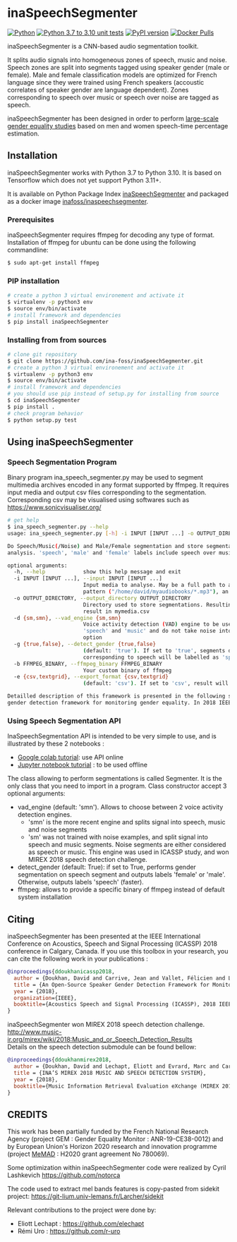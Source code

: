 # inaSpeechSegmenter
[![Python](https://img.shields.io/pypi/pyversions/inaSpeechSegmenter.svg?style=plastic)](https://badge.fury.io/py/inaSpeechSegmenter)
[![Python 3.7 to 3.10 unit tests](https://github.com/ina-foss/inaSpeechSegmenter/actions/workflows/python-package.yml/badge.svg)](https://github.com/ina-foss/inaSpeechSegmenter/actions/workflows/python-package.yml)
[![PyPI version](https://badge.fury.io/py/inaSpeechSegmenter.svg)](https://badge.fury.io/py/inaSpeechSegmenter)
[![Docker Pulls](https://img.shields.io/docker/pulls/inafoss/inaspeechsegmenter)](https://hub.docker.com/r/inafoss/inaspeechsegmenter)

inaSpeechSegmenter is a CNN-based audio segmentation toolkit.


It splits audio signals into homogeneous zones of speech, music and noise.
Speech zones are split into segments tagged using speaker gender (male or female).
Male and female classification models are optimized for French language since they were trained using French speakers (accoustic correlates of speaker gender are language dependent).
Zones corresponding to speech over music or speech over noise are tagged as speech. 


inaSpeechSegmenter has been designed in order to perform [large-scale gender equality studies](http://doi.org/10.18146/2213-0969.2018.jethc156) based on men and women speech-time percentage estimation.

## Installation

inaSpeechSegmenter works with Python 3.7 to Python 3.10. It is based on Tensorflow which does not yet support Python 3.11+.

It is available on Python Package Index [inaSpeechSegmenter](https://pypi.org/project/inaSpeechSegmenter/) and packaged as a docker image [inafoss/inaspeechsegmenter](https://hub.docker.com/r/inafoss/inaspeechsegmenter).


### Prerequisites

inaSpeechSegmenter requires ffmpeg for decoding any type of format.
Installation of ffmpeg for ubuntu can be done using the following commandline:
```bash
$ sudo apt-get install ffmpeg
```

### PIP installation
```bash
# create a python 3 virtual environement and activate it
$ virtualenv -p python3 env
$ source env/bin/activate
# install framework and dependencies
$ pip install inaSpeechSegmenter
```

### Installing from from sources

```bash
# clone git repository
$ git clone https://github.com/ina-foss/inaSpeechSegmenter.git
# create a python 3 virtual environement and activate it
$ virtualenv -p python3 env
$ source env/bin/activate
# install framework and dependencies
# you should use pip instead of setup.py for installing from source
$ cd inaSpeechSegmenter
$ pip install .
# check program behavior
$ python setup.py test
```

## Using inaSpeechSegmenter

### Speech Segmentation Program
Binary program ina_speech_segmenter.py may be used to segment multimedia archives encoded in any format supported by ffmpeg. It requires input media and output csv files corresponding to the segmentation. Corresponding csv may be visualised using softwares such as https://www.sonicvisualiser.org/
```bash
# get help
$ ina_speech_segmenter.py --help
usage: ina_speech_segmenter.py [-h] -i INPUT [INPUT ...] -o OUTPUT_DIRECTORY [-d {sm,smn}] [-g {true,false}] [-b FFMPEG_BINARY] [-e {csv,textgrid}]

Do Speech/Music(/Noise) and Male/Female segmentation and store segmentations into CSV files. Segments labelled 'noEnergy' are discarded from music, noise, speech and gender
analysis. 'speech', 'male' and 'female' labels include speech over music and speech over noise. 'music' and 'noise' labels are pure segments that are not supposed to contain speech.

optional arguments:
  -h, --help            show this help message and exit
  -i INPUT [INPUT ...], --input INPUT [INPUT ...]
                        Input media to analyse. May be a full path to a media (/home/david/test.mp3), a list of full paths (/home/david/test.mp3 /tmp/mymedia.avi), a regex input
                        pattern ("/home/david/myaudiobooks/*.mp3"), an url with http protocol (http://url_of_the_file)
  -o OUTPUT_DIRECTORY, --output_directory OUTPUT_DIRECTORY
                        Directory used to store segmentations. Resulting segmentations have same base name as the corresponding input media, with csv extension. Ex: mymedia.MPG will
                        result in mymedia.csv
  -d {sm,smn}, --vad_engine {sm,smn}
                        Voice activity detection (VAD) engine to be used (default: 'smn'). 'smn' split signal into 'speech', 'music' and 'noise' (better). 'sm' split signal into
                        'speech' and 'music' and do not take noise into account, which is either classified as music or speech. Results presented in ICASSP were obtained using 'sm'
                        option
  -g {true,false}, --detect_gender {true,false}
                        (default: 'true'). If set to 'true', segments detected as speech will be splitted into 'male' and 'female' segments. If set to 'false', segments
                        corresponding to speech will be labelled as 'speech' (faster)
  -b FFMPEG_BINARY, --ffmpeg_binary FFMPEG_BINARY
                        Your custom binary of ffmpeg
  -e {csv,textgrid}, --export_format {csv,textgrid}
                        (default: 'csv'). If set to 'csv', result will be exported in csv. If set to 'textgrid', results will be exported to praat Textgrid

Detailled description of this framework is presented in the following study: Doukhan, D., Carrive, J., Vallet, F., Larcher, A., & Meignier, S. (2018, April). An open-source speaker
gender detection framework for monitoring gender equality. In 2018 IEEE International Conference on Acoustics, Speech and Signal Processing (ICASSP) (pp. 5214-5218). IEEE.
```
### Using Speech Segmentation API

InaSpeechSegmentation API is intended to be very simple to use, and is illustrated by these 2 notebooks :
* [Google colab tutorial](https://colab.research.google.com/github/ina-foss/inaSpeechSegmenter/blob/master/tutorials/Demo_INASPeechSegmenter.ipynb): use API online
* [Jupyter notebook tutorial](tutorials/API_Tutorial.ipynb) : to be used offline

The class allowing to perform segmentations is called Segmenter.
It is the only class that you need to import in a program.
Class constructor accept 3 optional arguments:
* vad_engine (default: 'smn'). Allows to choose between 2 voice activity detection engines.
  * 'smn' is the more recent engine and splits signal into speech, music and noise segments
  * 'sm' was not trained with noise examples, and split signal into speech and music segments. Noise segments are either considered as speech or music. This engine was used in ICASSP study, and won MIREX 2018 speech detection challenge.
* detect_gender (default: True): if set to True, performs gender segmentation on speech segment and outputs labels 'female' or 'male'. Otherwise, outputs labels 'speech' (faster).
* ffmpeg: allows to provide a specific binary of ffmpeg instead of default system installation



## Citing

inaSpeechSegmenter has been presented at the IEEE International Conference on Acoustics, Speech and Signal Processing (ICASSP) 2018 conference in Calgary, Canada. If you use this toolbox in your research, you can cite the following work in your publications :


```bibtex
@inproceedings{ddoukhanicassp2018,
  author = {Doukhan, David and Carrive, Jean and Vallet, Félicien and Larcher, Anthony and Meignier, Sylvain},
  title = {An Open-Source Speaker Gender Detection Framework for Monitoring Gender Equality},
  year = {2018},
  organization={IEEE},
  booktitle={Acoustics Speech and Signal Processing (ICASSP), 2018 IEEE International Conference on}
}
```

inaSpeechSegmenter won MIREX 2018 speech detection challenge.  
http://www.music-ir.org/mirex/wiki/2018:Music_and_or_Speech_Detection_Results  
Details on the speech detection submodule can be found bellow:  


```bibtex
@inproceedings{ddoukhanmirex2018,
  author = {Doukhan, David and Lechapt, Eliott and Evrard, Marc and Carrive, Jean},
  title = {INA’S MIREX 2018 MUSIC AND SPEECH DETECTION SYSTEM},
  year = {2018},
  booktitle={Music Information Retrieval Evaluation eXchange (MIREX 2018)}
}
```


## CREDITS

This work has been partially funded by the French National Research Agency (project GEM : Gender Equality Monitor : ANR-19-CE38-0012) and by European Union's Horizon 2020 research and innovation programme (project [MeMAD](https://memad.eu) : H2020 grant agreement No 780069).

Some optimization within inaSpeechSegmenter code were realized by Cyril Lashkevich
https://github.com/notorca

The code used to extract mel bands features is copy-pasted from sidekit project:
https://git-lium.univ-lemans.fr/Larcher/sidekit

Relevant contributions to the project were done by:
* Eliott Lechapt : https://github.com/elechapt
* Rémi Uro : https://github.com/r-uro
